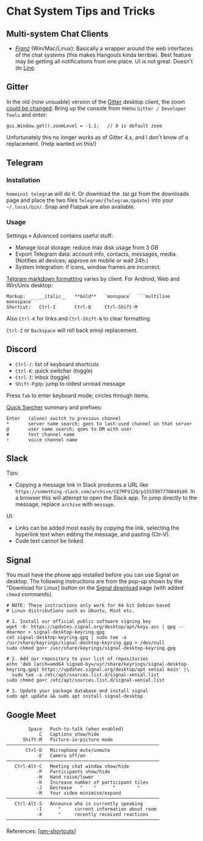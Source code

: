 Chat System Tips and Tricks
===========================

Multi-system Chat Clients
-------------------------

* *[Franz](http://meetfranz.com/)* (Win/Mac/Linux): Basically a wrapper around
  the web interfaces of the chat systems (this makes Hangouts kinda terrible).
  Best feature may be getting all notifications from one place.
  UI is not great. Doesn't do [Line](https://line.me).

Gitter
------

In the old (now unsuable) version of the [Gitter] desktop client, the zoom
[could be changed][g zoom]. Bring up the console from menu `Gitter /
Developer Tools` and enter:

    gui.Window.get().zoomLevel = -1.1;   // 0 is default zoom

Unfortunately this no longer works as of Gitter 4.x, and I don't know
of a replacement. (Help wanted on this!)


Telegram
--------

### Installation

`homeinst telegram` will do it. Or download the .tar.gz from the downloads
page and place the two files `Telegram/{Telegram,Update}` into your
`~/.local/bin/`. Snap and Flatpak are also available.

### Usage

Settings » Advanced contains useful stuff:
- Manage local storage: reduce max disk usage from 3 GB
- Export Telegram data: account info, contacts, messages, media.
  (Notifies all devices; approve on mobile or wait 24h.)
- System Integration: if icons, window frames are incorrect.

[Telgram markdown formatting][t md] varies by client. For Android,
Web and Win/Unix desktop:

    Markup:     __italic__   **bold**   `monspace`  ```multiline monospace```
    Shortcut:   Ctrl-I       Ctrl-B     Ctrl-Shift-M

Also `Ctrl-K` for links and `Ctrl-Shift-N` to clear formatting.

`Ctrl-Z` or `Backspace` will roll back emoji replacement.


Discord
-------

- `Ctrl-/`: list of keyboard shortcuts
- `Ctrl-K`: quick switcher (toggle)
- `Ctrl-I`: inbox (toggle)
- `Shift-PgUp`: jump to oldest unread message

Press `Tab` to enter keyboard mode; circles through items.

[Quick Swicher][d qs] summary and prefixes:

    Enter   (alone) switch to previous channel
    *       server name search; goes to last-used channel on that server
    @       user name search; goes to DM with user
    #       text channel name
    !       voice channel name


Slack
-----

Tips:
* Copying a message link in Slack produces a URL like
  `https://something.slack.com/archive/CE7MF912Q/p1555997770049100`.
  In a browser this will attempt to open the Slack app. To jump
  directly to the message, replace `archive` with `message`.

UI:
- Links can be added most easily by copying the link, selecting the
  hyperlink text when editing the message, and pasting (Ctr-V).
- Code text cannot be linked.


Signal
------

You must have the phone app installed before you can use Signal on desktop.
The following instructions are from the pop-up shown by the "Download for
Linux] button on the [Signal download] page (with added `chmod` commands).

    # NOTE: These instructions only work for 64 bit Debian-based
    # Linux distributions such as Ubuntu, Mint etc.

    # 1. Install our official public software signing key
    wget -O- https://updates.signal.org/desktop/apt/keys.asc | gpg --dearmor > signal-desktop-keyring.gpg
    cat signal-desktop-keyring.gpg | sudo tee -a /usr/share/keyrings/signal-desktop-keyring.gpg > /dev/null
    sudo chmod go+r /usr/share/keyrings/signal-desktop-keyring.gpg

    # 2. Add our repository to your list of repositories
    echo 'deb [arch=amd64 signed-by=/usr/share/keyrings/signal-desktop-keyring.gpg] https://updates.signal.org/desktop/apt xenial main' |\
      sudo tee -a /etc/apt/sources.list.d/signal-xenial.list
    sudo chmod go+r /etc/apt/sources.list.d/signal-xenial.list

    # 3. Update your package database and install signal
    sudo apt update && sudo apt install signal-desktop


Google Meet
-----------

            Space   Push-to-talk (when enabled)
                C   Captions show/hide
          Shift-M   Picture-in-picture mode
    ────────────────────────────────────────────────────────
           Ctrl-D   Microphone mute/unmute
               -E   Camera off/on
    ────────────────────────────────────────────────────────
       Ctrl-Alt-C   Meeting chat window show/hide
               -P   Participants show/hide
               -H   Hand raise/lower
               -K   Increase number of participant tiles
               -J   Decrease   "    "      "        "
               -M   Your video minimise/expand
    ────────────────────────────────────────────────────────
       Ctrl-Alt-S   Announce who is currently speaking
               -I      "     current information about room
               -X      "     recently received reactions
    ────────────────────────────────────────────────────────

References: [[gm-shortcuts]]


<!-------------------------------------------------------------------->
[Gitter]: https://gitter.im/apps
[g zoom]: https://gist.github.com/MadLittleMods/fd8cebe7e370a471b073

[t md]: http://telegra.ph/markdown-07-07

[d qs]: https://support.discord.com/hc/en-us/articles/115000070311

[Signal download]: https://signal.org/download/

[gm-shortcuts]: https://support.google.com/a/users/answer/9896256?hl=en
